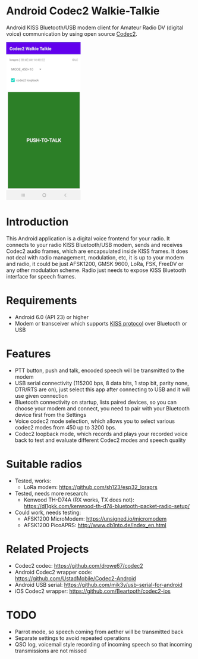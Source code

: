 # Android Codec2 Walkie-Talkie
Android KISS Bluetooth/USB modem client for Amateur Radio DV (digital voice) communication by using open source [Codec2](https://github.com/drowe67/codec2).

![alt text](images/screenshot.png)

# Introduction
This Android application is a digital voice frontend for your radio. It connects to your radio KISS Bluetooth/USB modem, sends and receives Codec2 audio frames, which are encapsulated inside KISS frames. It does not deal with radio management, modulation, etc, it is up to your modem and radio, it could be just AFSK1200, GMSK 9600, LoRa, FSK, FreeDV or any other modulation scheme. Radio just needs to expose KISS Bluetooth interface for speech frames.

# Requirements
- Android 6.0 (API 23) or higher
- Modem or transceiver which supports [KISS protocol](https://en.wikipedia.org/wiki/KISS_(TNC)) over Bluetooth or USB

# Features
- PTT button, push and talk, encoded speech will be transmitted to the modem
- USB serial connectivity (115200 bps, 8 data bits, 1 stop bit, parity none, DTR/RTS are on), just select this app after connecting to USB and it will use given connection
- Bluetooth connectivity on startup, lists paired devices, so you can choose your modem and connect, you need to pair with your Bluetooth device first from the Settings
- Voice codec2 mode selection, which allows you to select various codec2 modes from 450 up to 3200 bps.
- Codec2 loopback mode, which records and plays your recorded voice back to test and evaluate different Codec2 modes and speech quality

# Suitable radios
- Tested, works:
  - LoRa modem: https://github.com/sh123/esp32_loraprs
- Tested, needs more research:
  - Kenwood TH-D74A (RX works, TX does not): https://dl1gkk.com/kenwood-th-d74-bluetooth-packet-radio-setup/
- Could work, needs testing:
  - AFSK1200 MicroModem: https://unsigned.io/micromodem
  - AFSK1200 PicoAPRS: http://www.db1nto.de/index_en.html

# Related Projects
- Codec2 codec: https://github.com/drowe67/codec2
- Android Codec2 wrapper code: https://github.com/UstadMobile/Codec2-Android
- Android USB serial: https://github.com/mik3y/usb-serial-for-android
- iOS Codec2 wrapper: https://github.com/Beartooth/codec2-ios

# TODO
- Parrot mode, so speech coming from aether will be transmitted back
- Separate settings to avoid repeated operations
- QSO log, voicemail style recording of incoming speech so that incoming transmissions are not missed

